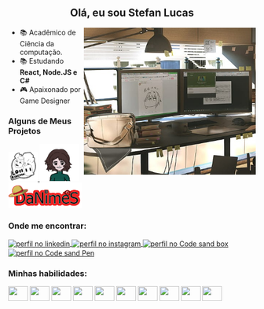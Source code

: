 <h2 align="center">Olá, eu sou Stefan Lucas</h2>
<img align="right" src="./animes-pc.jpg" width="350px" />

- 📚 Acadêmico de Ciência da computação.
- 📚 Estudando **React, Node.JS e C#**
- :video_game: Apaixonado por Game Designer 


<p>
  <h3>Alguns de Meus Projetos</h3>
  <p>
    <a href="https://logikingdom.herokuapp.com">
      <img src="./lk.png" width="60px" />
    </a>
    <a href="https://logicgirl.herokuapp.com">
        <img src="./sam.png" width="80px" />
    </a>
    <a href="https://danimes.herokuapp.com/">
      <img src="./dan.png" width="150px" alt="DaNimeS"/>
    </a>
  </p>
</p>


<h3 align="left">Onde me encontrar:</h3>
<p align="left">
  <a href="https://www.linkedin.com/in/stefan-lucas-599668224/">
    <img align="center" src="https://cdn.jsdelivr.net/npm/simple-icons@3.0.1/icons/linkedin.svg" alt="perfil no linkedin" height="30" width="40" />
  </a>
  <a href="https://instagram.com/stefan.luks">
    <img align="center" src="https://cdn.jsdelivr.net/npm/simple-icons@3.0.1/icons/instagram.svg" alt="perfil no instagram" height="30" width="40" />
  </a>
  <a href="https://codesandbox.io/u/stefanluks">
    <img align="center" src="https://cdn.jsdelivr.net/npm/simple-icons@3.0.1/icons/codesandbox.svg" alt="perfil no Code sand box" height="30" width="40" />
  </a>
  <a href="https://codepen.io/stefanluks" target="blank">
    <img align="center" src="https://cdn.jsdelivr.net/npm/simple-icons@3.0.1/icons/codepen.svg" alt="perfil no Code sand Pen" height="30" width="40" />
  </a>
</p>

<h3>Minhas habilidades:</h3>
<p align="left">
  <img align="center" src="https://cdn.jsdelivr.net/npm/simple-icons@3.0.1/icons/python.svg" height="30" width="40" />
  <img align="center" src="https://cdn.jsdelivr.net/npm/simple-icons@3.0.1/icons/java.svg" height="30" width="40" />
  <img align="center" src="https://cdn.jsdelivr.net/npm/simple-icons@3.0.1/icons/javascript.svg" height="30" width="40" />
  <img align="center" src="https://cdn.jsdelivr.net/npm/simple-icons@3.0.1/icons/html5.svg" height="30" width="40" />
  <img align="center" src="https://cdn.jsdelivr.net/npm/simple-icons@3.0.1/icons/angular.svg" height="30" width="40" />
  <img align="center" src="https://cdn.jsdelivr.net/npm/simple-icons@3.0.1/icons/bootstrap.svg" height="30" width="40" />
  <img align="center" src="https://cdn.jsdelivr.net/npm/simple-icons@3.0.1/icons/visualstudiocode.svg" height="30" width="40" />
  <img align="center" src="https://cdn.jsdelivr.net/npm/simple-icons@3.0.1/icons/git.svg" height="30" width="40" />
  <img align="center" src="https://cdn.jsdelivr.net/npm/simple-icons@3.0.1/icons/github.svg" height="30" width="40" />
  <img align="center" src="https://cdn.jsdelivr.net/npm/simple-icons@3.0.1/icons/unity.svg" height="30" width="40" />
</p>
